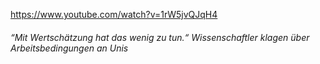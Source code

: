 https://www.youtube.com/watch?v=1rW5jvQJqH4
###### “Mit Wertschätzung hat das wenig zu tun.“ Wissenschaftler klagen über Arbeitsbedingungen an Unis

